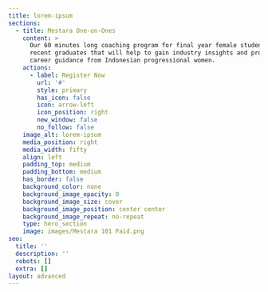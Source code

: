 ```yaml
---
title: lorem-ipsum
sections:
  - title: Mestara One-on-Ones
    content: >
      Our 60 minutes long coaching program for final year female students or
      recent graduates that will help to gain industry insights and provide
      career guidance from Indonesian progressional women.
    actions:
      - label: Register Now
        url: '#'
        style: primary
        has_icon: false
        icon: arrow-left
        icon_position: right
        new_window: false
        no_follow: false
    image_alt: lorem-ipsum
    media_position: right
    media_width: fifty
    align: left
    padding_top: medium
    padding_bottom: medium
    has_border: false
    background_color: none
    background_image_opacity: 0
    background_image_size: cover
    background_image_position: center center
    background_image_repeat: no-repeat
    type: hero_section
    image: images/Mestara 101 Paid.png
seo:
  title: ''
  description: ''
  robots: []
  extra: []
layout: advanced
---
```

